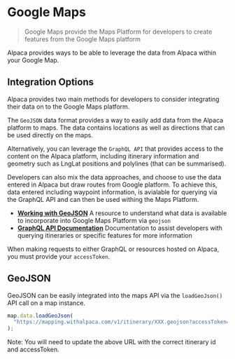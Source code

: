 # Google Maps

> Google Maps provide the Maps Platform for developers to create features from
> the Google Maps platform

Alpaca provides ways to be able to leverage the data from Alpaca within your
Google Map.

## Integration Options

Alpaca provides two main methods for developers to consider integrating their
data on to the Google Maps platform.

The `GeoJSON` data format provides a way to easily add data from the Alpaca
platform to maps. The data contains locations as well as directions that can
be used directly on the maps.

Alternatively, you can leverage the `GraphQL API` that provides access to the
content on the Alpaca platform, including itinerary information and geometry
such as LngLat positions and polylines (that can be summarised).

Developers can also mix the data approaches, and choose to use the data entered
in Alpaca but draw routes from Google platform. To achieve this, data entered
including waypoint information, is avialable for querying via the GraphQL API
and can then be used withing the Maps Platform.

- **[Working with GeoJSON](/topics/itinerary/Working%20with%20GeoJSON%20and%20Vector%20Tiles/README.md)**
  A resource to understand what data is available to incorporate into Google
  Maps Platform via `geojson`
- **[GraphQL API Documentation](https://github.com/AlpacaTravel/graphql-docs)**
  Documentation to assist developers with querying itineraries or specific
  features for more information

When making requests to either GraphQL or resources hosted on Alpaca, you must
provide your `accessToken`.

## GeoJSON

GeoJSON can be easily integrated into the maps API via the `loadGeoJson()` API
call on a map instance.

```javascript
map.data.loadGeoJson(
  "https://mapping.withalpaca.com/v1/itinerary/XXX.geojson?accessToken=pk.123"
);
```

Note: You will need to update the above URL with the correct itinerary
id and accessToken.
